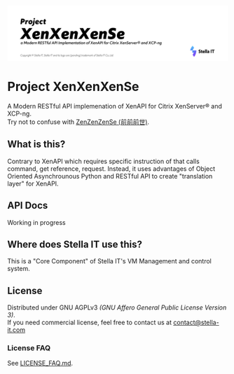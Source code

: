 ![XenXenXenSe Project banner](demonstration/banner.png)

# Project XenXenXenSe
A Modern RESTful API implemenation of XenAPI for Citrix XenServer® and XCP-ng.  
Try not to confuse with [ZenZenZenSe (前前前世)](https://en.wikipedia.org/wiki/Zenzenzense). 

## What is this?
Contrary to XenAPI which requires specific instruction of that calls command, get reference, request. Instead, it uses advantages of Object Oriented Asynchrounous Python and RESTful API to create "translation layer" for XenAPI.

## API Docs
Working in progress

## Where does Stella IT use this?
This is a "Core Component" of Stella IT's VM Management and control system.

## License
Distributed under GNU AGPLv3 *(GNU Affero General Public License Version 3)*.  
If you need commercial license, feel free to contact us at [contact@stella-it.com](mailto:contact@stella-it.com)  

### License FAQ
See [LICENSE_FAQ.md](LICENSE_FAQ.md).  
